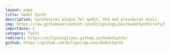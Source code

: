 ```yaml
---
layout: page
title: Godot Synth
description: Synthesizer plugin for godot, SFX and procedural music.
img: https://raw.githubusercontent.com/EclipsingLines/GodotSynth/refs/heads/main/docs/assets/img/synth_main.webp
importance: 2
category: Tools
redirect: https://eclipsinglines.github.io/GodotSynth/
github: https://github.com/EclipsingLines/GodotSynth
---
```

